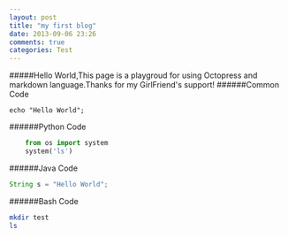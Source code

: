 ```yaml
---
layout: post
title: "my first blog"
date: 2013-09-06 23:26
comments: true
categories: Test
---
```


#####Hello World,This page is a playgroud for using Octopress and markdown language.Thanks for my GirlFriend's support!
######Common Code

    echo "Hello World";


######Python Code
```python
	from os import system
	system('ls')
```
######Java Code
```java
String s = "Hello World";

```

######Bash Code
```bash
mkdir test
ls 
```
